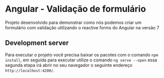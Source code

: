 # Angular - Validação de formulário

Projeto desenvolvido para demonstrar como nós podemos criar um formulário com validação utilizando o reactive forms do Angular na versão 7

## Development server

Para executar o projeto você precisa baixar os pacotes com o comando `npm install`, em seguida para executar utilize o comando `ng serve --open` essa segunda etapa irá abrir no seu navegador o seguinte endereço `http://localhost:4200/`.
